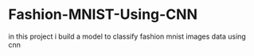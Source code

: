 # Fashion-MNIST-Using-CNN
in this project i build a model to classify fashion mnist images data using cnn
